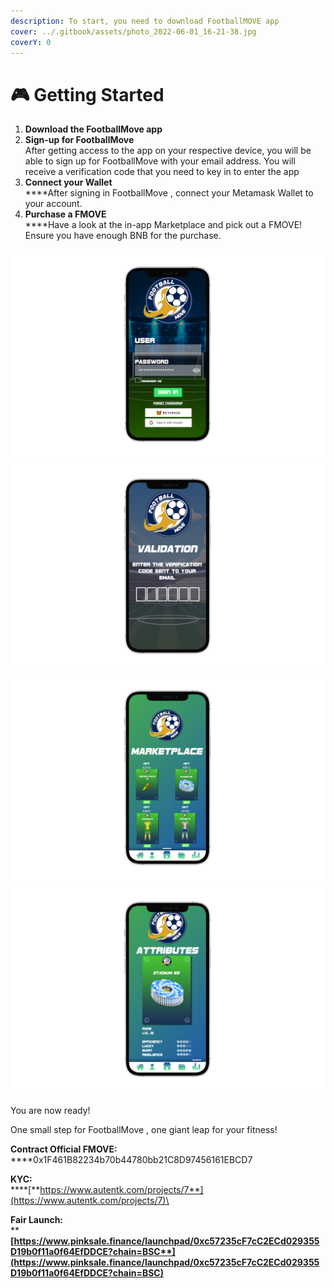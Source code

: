 ```yaml
---
description: To start, you need to download FootballMOVE app
cover: ../.gitbook/assets/photo_2022-06-01_16-21-38.jpg
coverY: 0
---
```


# 🎮 Getting Started

1. **Download the FootballMove app**&#x20;
2. **Sign-up for FootballMove** \
   After getting access to the app on your respective device, you will be able to sign up for FootballMove with your email address. You will receive a verification code that you need to key in to enter the app
3. **Connect your Wallet**\
   ****After signing in FootballMove , connect your Metamask Wallet to your account.
4. **Purchase a FMOVE**\
   ****Have a look at the in-app Marketplace and pick out a FMOVE! Ensure you have enough BNB for the purchase.

![](<../.gitbook/assets/login phone.png>) ![](<../.gitbook/assets/validacao foot phone.png>) ![](../.gitbook/assets/fffffffffff.png) ![](<../.gitbook/assets/atrib phone.png>)

You are now ready!

One small step for FootballMove , one giant leap for your fitness!

**Contract Official FMOVE:**\
****0x1F461B82234b70b44780bb21C8D97456161EBCD7

**KYC:**\
****[**https://www.autentk.com/projects/7**](https://www.autentk.com/projects/7)\


**Fair Launch:** \
****[**https://www.pinksale.finance/launchpad/0xc57235cF7cC2ECd029355D19b0f11a0f64EfDDCE?chain=BSC**](https://www.pinksale.finance/launchpad/0xc57235cF7cC2ECd029355D19b0f11a0f64EfDDCE?chain=BSC)****
